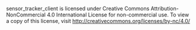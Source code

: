 sensor_tracker_client is licensed under Creative Commons Attribution-NonCommercial 4.0 International License for non-commercial
use. To view a copy of this license, visit http://creativecommons.org/licenses/by-nc/4.0/